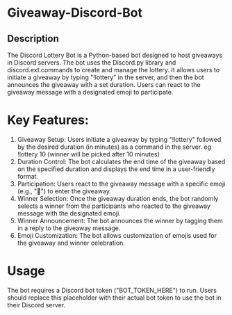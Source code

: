 # Giveaway-Discord-Bot

## Description
The Discord Lottery Bot is a Python-based bot designed to host giveaways in Discord servers. The bot uses the Discord.py library and discord.ext.commands to create and manage the lottery. It allows users to initiate a giveaway by typing "!lottery" in the server, and then the bot announces the giveaway with a set duration. Users can react to the giveaway message with a designated emoji to participate.

# Key Features:

1. Giveaway Setup: 
Users initiate a giveaway by typing "!lottery" followed by the desired duration (in minutes) as a command in the server. eg !lottery 10 (winner will be picked after 10 minutes)
2. Duration Control:
  The bot calculates the end time of the giveaway based on the specified duration and displays the end time in a user-friendly format.
4. Participation: Users react to the giveaway message with a specific emoji (e.g., "👻") to enter the giveaway.
5. Winner Selection: Once the giveaway duration ends, the bot randomly selects a winner from the participants who reacted to the giveaway message with the designated emoji.
6. Winner Announcement: The bot announces the winner by tagging them in a reply to the giveaway message. 
7. Emoji Customization: The bot allows customization of emojis used for the giveaway and winner celebration.

# Usage
The bot requires a Discord bot token ("BOT_TOKEN_HERE") to run. Users should replace this placeholder with their actual bot token to use the bot in their Discord server.





